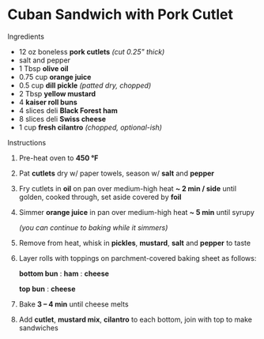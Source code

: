 # Cuban Sandwich with Pork Cutlet

Ingredients

- 12 oz boneless **pork cutlets** *(cut 0.25" thick)*
- salt and pepper
- 1 Tbsp **olive oil**
- 0.75 cup **orange juice**
- 0.5 cup **dill pickle** *(patted dry, chopped)*
- 2 Tbsp **yellow mustard**
- 4 **kaiser roll buns**
- 4 slices deli **Black Forest ham**
- 8 slices deli **Swiss cheese**
- 1 cup **fresh cilantro** *(chopped, optional-ish)*

Instructions

1. Pre-heat oven to **450 °F**
1. Pat **cutlets** dry w/ paper towels, season w/ **salt** and **pepper**
1. Fry cutlets in **oil** on pan over medium-high heat **~ 2 min / side** until golden, cooked through, set aside covered by **foil**
1. Simmer **orange juice** in pan over medium-high heat **~ 5 min** until syrupy

   *(you can continue to baking while it simmers)*
1. Remove from heat, whisk in **pickles**, **mustard**, **salt** and **pepper** to taste
1. Layer rolls with toppings on parchment-covered baking sheet as follows:

   **bottom bun** : **ham** : **cheese**

   **top bun** : **cheese**
1. Bake **3 – 4 min** until cheese melts
1. Add **cutlet**, **mustard mix**, **cilantro** to each bottom, join with top to make sandwiches
